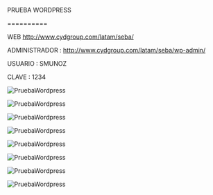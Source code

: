 PRUEBA WORDPRESS

==========

 

 

 

WEB http://www.cydgroup.com/latam/seba/

ADMINISTRADOR : http://www.cydgroup.com/latam/seba/wp-admin/

USUARIO : SMUNOZ

CLAVE : 1234

 

![PruebaWordpress](imagenes/1.jpg)

![ PruebaWordpress](imagenes/2.jpg)

![PruebaWordpress](imagenes/3.jpg)

![PruebaWordpress](imagenes/4.jpg)

![PruebaWordpress](imagenes/5.jpg)

![PruebaWordpress](imagenes/6.jpg)

![PruebaWordpress](imagenes/7.jpg)

![PruebaWordpress](IMAGEN/8.jpg)
